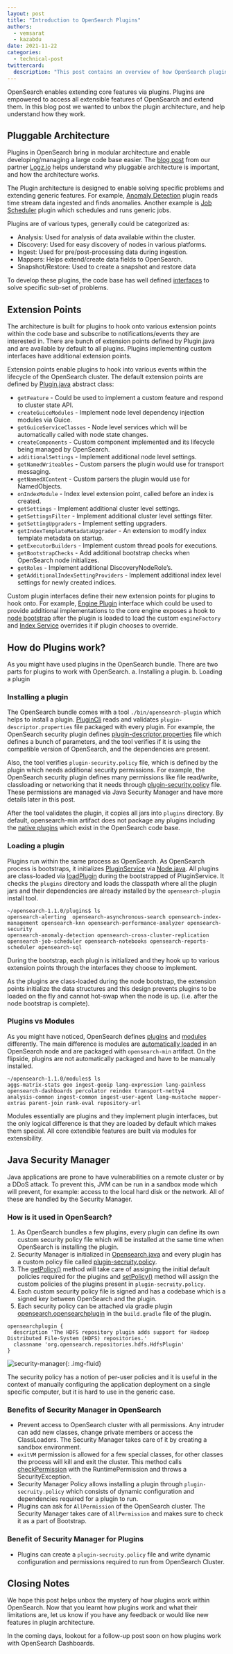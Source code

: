 ```yaml
---
layout: post
title: "Introduction to OpenSearch Plugins"
authors: 
  - vemsarat
  - kazabdu
date: 2021-11-22
categories:
  - technical-post
twittercard:
  description: "This post contains an overview of how OpenSearch plugins are loaded and interact with Java Security Manager."
---
```



OpenSearch enables extending core features via plugins. Plugins are empowered to access all extensible features of OpenSearch and extend them. In this blog post we wanted to unbox the plugin architecture, and help understand how they work.


## Pluggable Architecture

Plugins in OpenSearch bring in modular architecture and enable developing/managing a large code base easier. The [blog post](https://logz.io/blog/opensearch-plugins/) from our partner [Logz.io](http://logz.io/) helps understand why pluggable architecture is important, and how the architecture works. 

The Plugin architecture is designed to enable solving specific problems and extending generic features. For example, [Anomaly Detection](https://github.com/opensearch-project/anomaly-detection) plugin reads time stream data ingested and finds anomalies. Another example is [Job Scheduler](https://github.com/opensearch-project/job-scheduler) plugin which schedules and runs generic jobs. 

Plugins are of various types, generally could be categorized as:


* Analysis: Used for analysis of data available within the cluster. 
* Discovery: Used for easy discovery of nodes in various platforms.
* Ingest: Used for pre/post-processing data during ingestion.
* Mappers: Helps extend/create data fields to OpenSearch.
* Snapshot/Restore: Used to create a snapshot and restore data

To develop these plugins, the code base has well defined [interfaces](https://github.com/opensearch-project/OpenSearch/tree/main/server/src/main/java/org/opensearch/plugins) to solve specific sub-set of problems. 


## Extension Points

The architecture is built for plugins to hook onto various extension points within the code base and subscribe to notifications/events they are interested in. There are bunch of extension points defined by Plugin.java and are available by default to all plugins. Plugins implementing custom interfaces have additional extension points.  

Extension points enable plugins to hook into various events within the lifecycle of the OpenSearch cluster. 
The default extension points are defined by [Plugin.java](https://github.com/opensearch-project/OpenSearch/blob/main/server/src/main/java/org/opensearch/plugins/Plugin.java#L90) abstract class:


* `getFeature` - Could be used to implement a custom feature and respond to cluster state API.
* `createGuiceModules` - Implement node level dependency injection modules via Guice.
* `getGuiceServiceClasses` - Node level services which will be automatically called with node state changes.
* `createComponents` - Custom component implemented and its lifecycle being managed by OpenSearch.
* `additionalSettings` - Implement additional node level settings.
* `getNamedWriteables` - Custom parsers the plugin would use for transport messaging.
* `getNamedXContent` - Custom parsers the plugin would use for NamedObjects.
* `onIndexModule` - Index level extension point, called before an index is created.
* `getSettings` - Implement additional cluster level settings.
* `getSettingsFilter` - Implement additional cluster level settings filter. 
* `getSettingUpgraders` - Implement setting upgraders. 
* `getIndexTemplateMetadataUpgrader` - An extension to modify index template metadata on startup.
* `getExecutorBuilders` - Implement custom thread pools for executions.
* `getBootstrapChecks` - Add additional bootstrap checks when OpenSearch node initializes.
* `getRoles` - Implement additional DiscoveryNodeRole’s.
* `getAdditionalIndexSettingProviders` - Implement additional index level settings for newly created indices.

Custom plugin interfaces define their new extension points for plugins to hook onto. For example, [Engine Plugin](https://github.com/opensearch-project/OpenSearch/blob/main/server/src/main/java/org/opensearch/plugins/EnginePlugin.java) interface which could be used to provide additional implementations to the core engine exposes a hook to [node bootstrap](https://github.com/opensearch-project/OpenSearch/blob/main/server/src/main/java/org/opensearch/node/Node.java#L577) after the plugin is loaded to load the custom `engineFactory` and [Index Service](https://github.com/opensearch-project/OpenSearch/blob/main/server/src/main/java/org/opensearch/indices/IndicesService.java#L763) overrides it if plugin chooses to override. 


## How do Plugins work?

As you might have used plugins in the OpenSearch bundle. There are two parts for plugins to work with OpenSearch. 
a. Installing a plugin.
b. Loading a plugin

### Installing a plugin

The OpenSearch bundle comes with a tool `./bin/opensearch-plugin` which helps to install a plugin. [PluginCli](https://github.com/opensearch-project/OpenSearch/blob/main/distribution/tools/plugin-cli/src/main/java/org/opensearch/plugins/PluginCli.java) reads and validates `plugin-descriptor.properties` file packaged with every plugin. For example, the OpenSearch security plugin defines [plugin-descriptor.properties](https://github.com/opensearch-project/security/blob/main/plugin-descriptor.properties) file which defines a bunch of parameters, and the tool verifies if it is using the compatible version of OpenSearch, and the dependencies are present. 

Also, the tool verifies `plugin-security.policy` file, which is defined by the plugin which needs additional security permissions. For example, the OpenSearch security plugin defines many permissions like file read/write, classloading or networking that it needs through [plugin-security.policy](https://github.com/opensearch-project/security/blob/main/plugin-security.policy) file. These permissions are managed via Java Security Manager and have more details later in this post.

After the tool validates the plugin, it copies all jars into `plugins` directory.
By default, opensearch-min artifact does not package any plugins including the [native plugins](https://github.com/opensearch-project/OpenSearch/tree/main/plugins) which exist in the OpenSearch code base.


### Loading a plugin

Plugins run within the same process as OpenSearch. As OpenSearch process is bootstraps, it initializes [PluginService](https://github.com/opensearch-project/OpenSearch/blob/main/server/src/main/java/org/opensearch/plugins/PluginsService.java#L124) via [Node.java](https://github.com/opensearch-project/OpenSearch/blob/main/server/src/main/java/org/opensearch/node/Node.java#L392). All plugins are class-loaded via [loadPlugin](https://github.com/opensearch-project/OpenSearch/blob/main/server/src/main/java/org/opensearch/plugins/PluginsService.java#L765:20) during the bootstrapped of PluginService. 
It checks the  `plugins` directory and loads the classpath where all the plugin jars and their dependencies are already installed by the `opensearch-plugin` install tool.

```
~/opensearch-1.1.0/plugins$ ls
opensearch-alerting  opensearch-asynchronous-search opensearch-index-management opensearch-knn opensearch-performance-analyzer opensearch-security
opensearch-anomaly-detection opensearch-cross-cluster-replication opensearch-job-scheduler opensearch-notebooks opensearch-reports-scheduler opensearch-sql
```

During the bootstrap, each plugin is initialized and they hook up to various extension points through the interfaces they choose to implement. 

As the plugins are class-loaded during the node bootstrap, the extension points initialize the data structures and this design prevents plugins to be loaded on the fly and cannot hot-swap when the node is up. (i.e. after the node bootstrap is complete). 

### Plugins vs Modules

As you might have noticed, OpenSearch defines [plugins](https://github.com/opensearch-project/OpenSearch/tree/main/plugins) and [modules](https://github.com/opensearch-project/OpenSearch/tree/main/modules) differently. The main difference is modules are [automatically loaded](https://github.com/opensearch-project/OpenSearch/blob/main/server/src/main/java/org/opensearch/plugins/PluginsService.java#L163) in an OpenSearch node and are packaged with `opensearch-min` artifact. On the flipside, plugins are not automatically packaged and have to be manually installed.


```
~/opensearch-1.1.0/modules$ ls
aggs-matrix-stats geo ingest-geoip lang-expression lang-painless opensearch-dashboards percolator reindex transport-netty4
analysis-common ingest-common ingest-user-agent lang-mustache mapper-extras parent-join rank-eval repository-url
```

Modules essentially are plugins and they implement plugin interfaces, but the only logical difference is that they are loaded by default which makes them special. All core extendible features are built via modules for extensibility.


## Java Security Manager

Java applications are prone to have vulnerabilities on a remote cluster or by a DDoS attack. To prevent this, JVM can be run in a sandbox mode which will prevent, for example: access to the local hard disk or the network. All of these are handled by the Security Manager.

### How is it used in OpenSearch?

1. As OpenSearch bundles a few plugins, every plugin can define its own custom security policy file which will be installed at the same time when OpenSearch is installing the plugin.
2. Security Manager is initialized in [Opensearch.java](https://github.com/opensearch-project/OpenSearch/blob/main/server/src/main/java/org/opensearch/bootstrap/OpenSearch.java#L91) and every plugin has a custom policy file called [plugin-secruity.policy](https://github.com/opensearch-project/anomaly-detection/blob/main/src/main/plugin-metadata/plugin-security.policy).
3. The [getPolicy()](https://github.com/opensearch-project/OpenSearch/blob/main/server/src/main/java/org/opensearch/bootstrap/OpenSearchPolicy.java#L77-L79) method will take care of assigning the initial default policies required for the plugins and [setPolicy()](https://github.com/opensearch-project/OpenSearch/blob/main/server/src/main/java/org/opensearch/bootstrap/Security.java#L134) method will assign the custom policies of the plugins present in `plugin-secruity.policy`. 
4. Each custom security policy file is signed and has a codebase which is a signed key between OpenSearch and the plugin.
5. Each security policy can be attached via gradle plugin [opensearch.opensearchplugin](https://github.com/opensearch-project/anomaly-detection/blob/main/build.gradle#L94) in the `build.gradle` file of the plugin. 

```
opensearchplugin {
  description 'The HDFS repository plugin adds support for Hadoop Distributed File-System (HDFS) repositories.'
  classname 'org.opensearch.repositories.hdfs.HdfsPlugin'
}
```

![security-manager](/assets/media/blog-images/2021-11-29-plugins-intro/security_manager.jpg){: .img-fluid}  


The security policy has a notion of per-user policies and it is useful in the context of manually configuring the application deployment on a single specific computer, but it is hard to use in the generic case.

### **Benefits of Security Manager in OpenSearch**

* Prevent access to OpenSearch cluster with all permissions. Any intruder can add new classes, change private members or access the ClassLoaders. The Security Manager takes care of it by creating a sandbox environment.
* `exitVM` permission is allowed for a few special classes, for other classes the process will kill and exit the cluster. This method calls [checkPermission](https://github.com/opensearch-project/OpenSearch/blob/main/server/src/main/java/org/opensearch/bootstrap/OpenSearch.java#L94) with the RuntimePermission and throws a SecurityException.
* Security Manager Policy allows installing a plugin through `plugin-secruity.policy` which consists of dynamic configuration and dependencies required for a plugin to run.
* Plugins can ask for `AllPermission` of the OpenSearch cluster. The Security Manager takes care of `AllPermission` and makes sure to check it as a part of Bootstrap.

### **Benefit of Security Manager for Plugins**

* Plugins can create a `plugin-secruity.policy` file and write dynamic configuration and permissions required to run from OpenSearch Cluster.

## Closing Notes

We hope this post helps unbox the mystery of how plugins work within OpenSearch. Now that you learnt how plugins work and what their limitations are, let us know if you have any feedback or would like new features in plugin architecture.

In the coming days, lookout for a follow-up post soon on how plugins work with OpenSearch Dashboards. 
